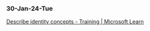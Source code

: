 ### 30-Jan-24-Tue

[Describe identity concepts - Training | Microsoft Learn](https://learn.microsoft.com/en-us/training/modules/describe-identity-principles-concepts/)

